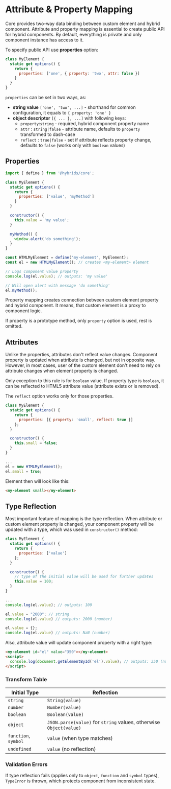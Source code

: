 # Attribute & Property Mapping

Core provides two-way data binding between custom element and hybrid component. Attribute and property mapping is essential to create public API for hybrid components. By default, everything is private and only component instance has access to it.

To specify public API use **properties** option:

```javascript
class MyElement {
  static get options() {
    return {
      properties: ['one', { property: 'two', attr: false }]
    }
  }
}
```

`properties` can be set in two ways, as:

* **string value** `['one', 'two', ...]` - shorthand for common configuration, it equals to `{ property: 'one' }`
* **object descriptor** `[{ ... }, ...]` with following keys:
  * `property`:`string` - required, hybrid component property name
  * `attr` : `string|false` - attribute name, defaults to `property` transformed to dash-case 
  * `reflect` : `true|false` - set if attribute reflects property change, defaults to `false` \(works only with `boolean` values\)

## Properties

```javascript
import { define } from '@hybrids/core';

class MyElement {
  static get options() {
    return {
      properties: ['value', 'myMethod']
    }
  }

  constructor() {
    this.value = 'my value';
  }

  myMethod() {
    window.alert('do something');
  }
}

const HTMLMyElement = define('my-element', MyElement);
const el = new HTMLMyElement(); // creates <my-element> element

// Logs component value property
console.log(el.value); // outputs: 'my value'

// Will open alert with message 'do something'
el.myMethod();
```

Property mapping creates connection between custom element property and hybrid component. It means, that custom element is a proxy to component logic.

If property is a prototype method, only `property` option is used, rest is omitted.

## Attributes

Unlike the properties, attributes don't reflect value changes. Component property is updated when attribute is changed, but not in opposite way. However, in most cases, user of the custom element don't need to rely on attribute changes when element property is changed.

Only exception to this rule is for `boolean` value. If property type is `boolean`, it can be reflected to HTML5 attribute value \(attribute exists or is removed\).

The `reflect` option works only for those properties.

```javascript
class MyElement {
  static get options() {
    return {
      properties: [{ property: 'small', reflect: true }]
    };
  }

  constructor() {
    this.small = false;
  }
} 

...
el = new HTMLMyElement();
el.small = true;
```

Element then will look like this:

```html
<my-element small></my-element>
```

## Type Reflection

Most important feature of mapping is the type reflection. When attribute or custom element property is changed, your component property will be updated with a type, which was used in `constructor()` method:

```javascript
class MyElement {
  static get options() {
    return {
      properties: ['value']
    };
  }

  constructor() {
    // type of the initial value will be used for further updates
    this.value = 100; 
  }
} 

...
console.log(el.value); // outputs: 100

el.value = "2000"; // string
console.log(el.value) // outputs: 2000 (number)

el.value = {};
console.log(el.value) // outputs: NaN (number)
```

Also, attribute value will update component property with a right type:

```html
<my-element id="el" value="350"></my-element>
<script>
  console.log(document.getElementById('el').value); // outputs: 350 (number)
</script>
```

### Transform Table

| Initial Type | Reflection |
| --- | --- |
| `string` | `String(value)` |
| `number` | `Number(value)` |
| `boolean` | `Boolean(value)` |
| `object` | `JSON.parse(value)` for `string` values, otherwise `Object(value)` |
| `function`, `symbol` | `value` \(when type matches\) |
| `undefined` | `value` \(no reflection\) |

### Validation Errors

If type reflection fails \(applies only to `object`, `function` and `symbol` types\), `TypeError` is thrown, which protects component from inconsistent state.

